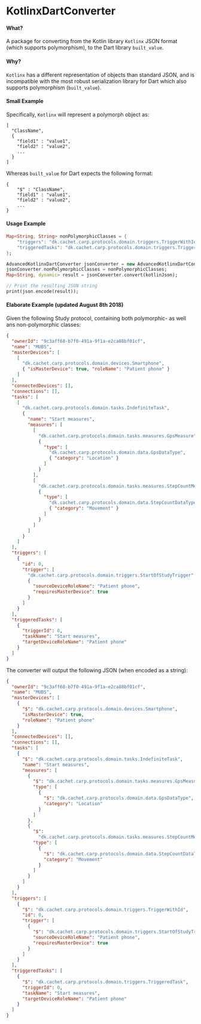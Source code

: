 # KotlinxDartConverter

#### What?
A package for converting from the Kotlin library `Kotlinx` JSON format (which supports polymorphism), 
to the Dart library `built_value`.

#### Why?
`Kotlinx` has a different representation of objects than standard JSON, and is incompatible with 
the most robust serialization library for Dart which also supports polymorphism (`built_value`).


#### Small Example
Specifically, `Kotlinx` will represent a polymorph object as:
```
[
  "ClassName", 
  {
    "field1" : "value1", 
    "field2" : "value2",
    ...
  }
]
```

Whereas `built_value` for Dart expects the following format:

```
{
    "$" : "ClassName",
    "field1" : "value1", 
    "field2" : "value2",
    ...
}
```

#### Usage Example

```dart
Map<String, String> nonPolymorphicClasses = {
    "triggers": "dk.cachet.carp.protocols.domain.triggers.TriggerWithId",
    "triggeredTasks": "dk.cachet.carp.protocols.domain.triggers.TriggeredTask",
};

AdvancedKotlinxDartConverter jsonConverter = new AdvancedKotlinxDartConverter();
jsonConverter.nonPolymorphicClasses = nonPolymorphicClasses;
Map<String, dynamic> result = jsonConverter.convert(kotlinJson);

// Print the resulting JSON string
print(json.encode(result));
```

#### Elaborate Example (updated August 8th 2018)

Given the following Study protocol, containing both polymorphic- as well ans non-polymorphic classes:
```json
{
  "ownerId": "9c3aff68-b7f0-491a-9f1a-e2ca88bf01cf",
  "name": "MUBS",
  "masterDevices": [
    [
      "dk.cachet.carp.protocols.domain.devices.Smartphone",
      { "isMasterDevice": true, "roleName": "Patient phone" }
    ]
  ],
  "connectedDevices": [],
  "connections": [],
  "tasks": [
    [
      "dk.cachet.carp.protocols.domain.tasks.IndefiniteTask",
      {
        "name": "Start measures",
        "measures": [
          [
            "dk.cachet.carp.protocols.domain.tasks.measures.GpsMeasure",
            {
              "type": [
                "dk.cachet.carp.protocols.domain.data.GpsDataType",
                { "category": "Location" }
              ]
            }
          ],
          [
            "dk.cachet.carp.protocols.domain.tasks.measures.StepCountMeasure",
            {
              "type": [
                "dk.cachet.carp.protocols.domain.data.StepCountDataType",
                { "category": "Movement" }
              ]
            }
          ]
        ]
      }
    ]
  ],
  "triggers": [
    {
      "id": 0,
      "trigger": [
        "dk.cachet.carp.protocols.domain.triggers.StartOfStudyTrigger",
        {
          "sourceDeviceRoleName": "Patient phone",
          "requiresMasterDevice": true
        }
      ]
    }
  ],
  "triggeredTasks": [
    {
      "triggerId": 0,
      "taskName": "Start measures",
      "targetDeviceRoleName": "Patient phone"
    }
  ]
}
```

The converter will output the following JSON (when encoded as a string):
```json
{
  "ownerId": "9c3aff68-b7f0-491a-9f1a-e2ca88bf01cf",
  "name": "MUBS",
  "masterDevices": [
    {
      "$": "dk.cachet.carp.protocols.domain.devices.Smartphone",
      "isMasterDevice": true,
      "roleName": "Patient phone"
    }
  ],
  "connectedDevices": [],
  "connections": [],
  "tasks": [
    {
      "$": "dk.cachet.carp.protocols.domain.tasks.IndefiniteTask",
      "name": "Start measures",
      "measures": [
        {
          "$": "dk.cachet.carp.protocols.domain.tasks.measures.GpsMeasure",
          "type": [
            {
              "$": "dk.cachet.carp.protocols.domain.data.GpsDataType",
              "category": "Location"
            }
          ]
        },
        {
          "$":
            "dk.cachet.carp.protocols.domain.tasks.measures.StepCountMeasure",
          "type": [
            {
              "$": "dk.cachet.carp.protocols.domain.data.StepCountDataType",
              "category": "Movement"
            }
          ]
        }
      ]
    }
  ],
  "triggers": [
    {
      "$": "dk.cachet.carp.protocols.domain.triggers.TriggerWithId",
      "id": 0,
      "trigger": [
        {
          "$": "dk.cachet.carp.protocols.domain.triggers.StartOfStudyTrigger",
          "sourceDeviceRoleName": "Patient phone",
          "requiresMasterDevice": true
        }
      ]
    }
  ],
  "triggeredTasks": [
    {
      "$": "dk.cachet.carp.protocols.domain.triggers.TriggeredTask",
      "triggerId": 0,
      "taskName": "Start measures",
      "targetDeviceRoleName": "Patient phone"
    }
  ]
}
```